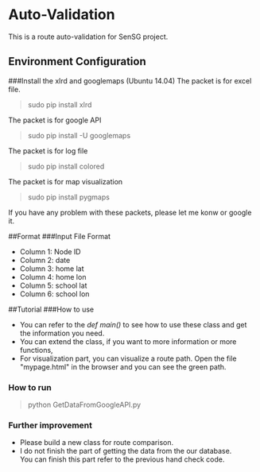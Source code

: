 # Auto-Validation
This is a route auto-validation for SenSG project.

## Environment Configuration

###Install the xlrd and googlemaps (Ubuntu 14.04)
The packet is for excel file.
>sudo pip install xlrd

The packet is for google API 
>sudo pip install -U googlemaps

The packet is for log file
>sudo pip install colored

The packet is for map visualization
>sudo pip install pygmaps

If you have any problem with these packets, please let me konw or google it.

##Format
###Input File Format
- Column 1: Node ID
- Column 2: date
- Column 3: home lat
- Column 4: home lon
- Column 5: school lat
- Column 6: school lon

##Tutorial
###How to use
- You can refer to the *def main()* to see how to use these class and get the information you need.
- You can extend the class, if you want to more information or more functions,
- For visualization part, you can visualize a route path. Open the file "mypage.html" in the browser and you can see the green path.

### How to run
>python GetDataFromGoogleAPI.py

### Further improvement
- Please build a new class for route comparison.
- I do not finish the part of getting the data from the our database.</br>You can finish this part refer to the previous hand check code.




 
